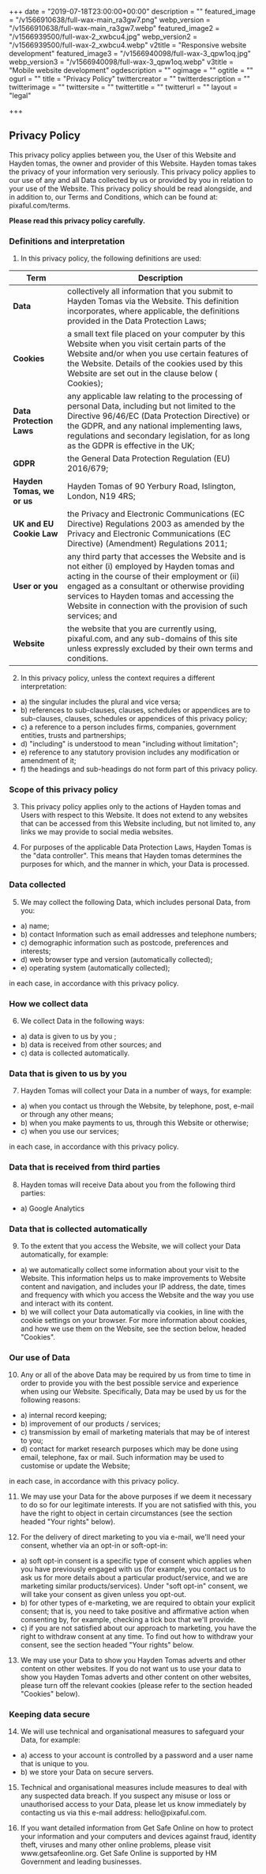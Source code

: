 +++
date = "2019-07-18T23:00:00+00:00"
description = ""
featured_image = "/v1566910638/full-wax-main_ra3gw7.png"
webp_version = "/v1566910638/full-wax-main_ra3gw7.webp"
featured_image2 = "/v1566939500/full-wax-2_xwbcu4.jpg"
webp_version2 = "/v1566939500/full-wax-2_xwbcu4.webp"
v2title = "Responsive website development"
featured_image3 = "/v1566940098/full-wax-3_qpw1oq.jpg"
webp_version3 = "/v1566940098/full-wax-3_qpw1oq.webp"
v3title = "Mobile website development"
ogdescription = ""
ogimage = ""
ogtitle = ""
ogurl = ""
title = "Privacy Policy"
twittercreator = ""
twitterdescription = ""
twitterimage = ""
twittersite = ""
twittertitle = ""
twitterurl = ""
layout = "legal"



+++

## Privacy Policy

This privacy policy applies between you, the User of this Website and Hayden tomas, the owner and provider of this Website. Hayden tomas takes the privacy of your information very seriously. This privacy policy applies to our use of any and all Data collected by us or provided by you in relation to your use of the Website.
This privacy policy should be read alongside, and in addition to, our Terms and Conditions, which can be found at: pixaful.com/terms.

**Please read this privacy policy carefully.**

<h3><a name="definitions"></a>Definitions and interpretation</h3>

1. In this privacy policy, the following definitions are used:


<table class="uk-table uk-table-striped">
    <thead>
        <tr>
            <th>Term</th>
            <th>Description</th>
        </tr>
    </thead>
    <tbody>
        <tr>
            <td><strong>Data</strong></td>
            <td>collectively all information that you submit to Hayden Tomas via the Website. This definition incorporates, where applicable, the definitions provided in the Data Protection Laws;</td>
        </tr>
        <tr>
            <td><strong>Cookies</strong></td>
            <td>a small text file placed on your computer by this Website when you visit certain parts of the Website and/or when you use certain features of the Website. Details of the cookies used by this Website are set out in the clause below ( Cookies);</td>
        </tr>
        <tr>
            <td><strong>Data Protection Laws</strong></td>
            <td>any applicable law relating to the processing of personal Data, including but not limited to the Directive 96/46/EC (Data Protection Directive) or the GDPR, and any national implementing laws, regulations and secondary legislation, for as long as the GDPR is effective in the UK;</td>
        </tr>
            <tr>
            <td><strong>GDPR</strong></td>
            <td>the General Data Protection Regulation (EU) 2016/679;</td>
        </tr>
         </tr>
            <tr>
            <td><strong>Hayden Tomas, we or us</strong></td>
            <td>Hayden Tomas of 90 Yerbury Road, Islington, London, N19 4RS;</td>
        </tr>
         </tr>
            <tr>
            <td><strong>UK and EU Cookie Law</strong></td>
            <td>the Privacy and Electronic Communications (EC Directive) Regulations 2003 as amended by the Privacy and Electronic Communications (EC Directive) (Amendment) Regulations 2011;</td>
        </tr>
        <tr>
            <td><strong>User or you</strong></td>
            <td>any third party that accesses the Website and is not either (i) employed by Hayden tomas and acting in the course of their employment or (ii) engaged as a consultant or otherwise providing services to Hayden tomas and accessing the Website in connection with the provision of such services; and</td>
        </tr>
          <tr>
            <td><strong>Website</strong></td>
            <td>the website that you are currently using, pixaful.com, and any sub-domains of this site unless expressly excluded by their own terms and conditions.</td>
        </tr>
    </tbody>
</table>
<ol start="2">
<li>In this privacy policy, unless the context requires a different interpretation:</li>
</ol>
<ul class="uk-list uk-list-divider uk-margin-left">
<li>a) the singular includes the plural and vice versa;</li>
<li>b) references to sub-clauses, clauses, schedules or appendices are to sub-clauses, clauses, schedules or appendices of this privacy policy;</li>
<li>c) a reference to a person includes firms, companies, government entities, trusts and partnerships;</li>
<li>d) "including" is understood to mean "including without limitation";</li>
<li>e) reference to any statutory provision includes any modification or amendment of it;</li>
<li>f) the headings and sub-headings do not form part of this privacy policy.</li>
</ul>

<h3><a name="scope"></a>Scope of this privacy policy</h3>

<ol start="3">
<li> This privacy policy applies only to the actions of Hayden tomas and Users with respect to this Website. It does not extend to any websites that can be accessed from this Website including, but not limited to, any links we may provide to social media websites.</li>
</ol>
<ol start="4">
<li>For purposes of the applicable Data Protection Laws, Hayden Tomas is the "data controller". This means that Hayden tomas determines the purposes for which, and the manner in which, your Data is processed.</li>
</ol>

<h3><a name="datacollected"></a>Data collected</h3>

<ol start="5">
<li>We may collect the following Data, which includes personal Data, from you:</li>
</ol>
<ul class="uk-list uk-list-divider uk-margin-left">
<li>a) name;</li>
<li>b) contact Information such as email addresses and telephone numbers;</li>
<li>c) demographic information such as postcode, preferences and interests;</li>
<li>d) web browser type and version (automatically collected);</li>
<li>e) operating system (automatically collected);</li>
</ul>

<p>in each case, in accordance with this privacy policy.</p>

<h3><a name="howwecollectdata"></a>How we collect data</h3>

<ol start="6">
<li>We collect Data in the following ways:</li>
</ol>
<ul class="uk-list uk-list-divider uk-margin-left">
<li>a) data is given to us by you ; </li>
<li>b) data is received from other sources; and</li>
<li>c) data is collected automatically.</li>
</ul>


<h3><a name="datafromyou"></a>Data that is given to us by you</h3>

<ol start="7">
<li>Hayden Tomas will collect your Data in a number of ways, for example:</li>
</ol>
<ul class="uk-list uk-list-divider uk-margin-left">
<li>a) when you contact us through the Website, by telephone, post, e-mail or through any other means;</li>
<li>b) when you make payments to us, through this Website or otherwise;</li>
<li>c) when you use our services;</li>
</ul>

<p>in each case, in accordance with this privacy policy.</p>

<h3>Data that is received from third parties</h3>

<ol start="8">
<li>Hayden tomas will receive Data about you from the following third parties:</li>
</ol>
<ul class="uk-list uk-list-divider uk-margin-left">
<li>a) Google Analytics</li>
</ul>


<h3>Data that is collected automatically</h3>

<ol start="9">
<li>To the extent that you access the Website, we will collect your Data automatically, for example:</li>
</ol>
<ul class="uk-list uk-list-divider uk-margin-left">
<li>a) we automatically collect some information about your visit to the Website. This information helps us to make improvements to Website content and navigation, and includes your IP address, the date, times and frequency with which you access the Website and the way you use and interact with its content.</li>
<li>b) we will collect your Data automatically via cookies, in line with the cookie settings on your browser. For more information about cookies, and how we use them on the Website, see the section below, headed "Cookies".</li>
</ul>

<h3>Our use of Data</h3>

<ol start="10">
<li>Any or all of the above Data may be required by us from time to time in order to provide you with the best possible service and experience when using our Website. Specifically, Data may be used by us for the following reasons:</li>
</ol>
<ul class="uk-list uk-list-divider uk-margin-left">
<li>a) internal record keeping;</li>
<li>b) improvement of our products / services;</li>
<li>c) transmission by email of marketing materials that may be of interest to you;</li>
<li>d) contact for market research purposes which may be done using email, telephone, fax or mail. Such information may be used to customise or update the Website;</li>
</ul>

<p>in each case, in accordance with this privacy policy.</p>

<ol start="11">
<li>We may use your Data for the above purposes if we deem it necessary to do so for our legitimate interests. If you are not satisfied with this, you have the right to object in certain circumstances (see the section headed "Your rights" below).</li>
</ol>
<ol start="12">
<li>For the delivery of direct marketing to you via e-mail, we'll need your consent, whether via an opt-in or soft-opt-in:</li>
</ol>
<ul class="uk-list uk-list-divider uk-margin-left">
<li>a) soft opt-in consent is a specific type of consent which applies when you have previously engaged with us (for example, you contact us to ask us for more details about a particular product/service, and we are marketing similar products/services). Under "soft opt-in" consent, we will take your consent as given unless you opt-out.</li>
<li>b) for other types of e-marketing, we are required to obtain your explicit consent; that is, you need to take positive and affirmative action when consenting by, for example, checking a tick box that we'll provide.</li>
<li>c) if you are not satisfied about our approach to marketing, you have the right to withdraw consent at any time. To find out how to withdraw your consent, see the section headed "Your rights" below.</li>
</ul>
<ol start="13">
<li>We may use your Data to show you Hayden Tomas adverts and other content on other websites. If you do not want us to use your data to show you Hayden Tomas adverts and other content on other websites, please turn off the relevant cookies (please refer to the section headed "Cookies" below).</li>
</ol>

<h3>Keeping data secure</h3>

<ol start="14">
<li>We will use technical and organisational measures to safeguard your Data, for example:</li>
</ol>
<ul class="uk-list uk-list-divider uk-margin-left">
<li>a) access to your account is controlled by a password and a user name that is unique to you.</li>
<li>b) we store your Data on secure servers.</li>
</ul>


<ol start="15">
<li>Technical and organisational measures include measures to deal with any suspected data breach. If you suspect any misuse or loss or unauthorised access to your Data, please let us know immediately by contacting us via this e-mail address: hello@pixaful.com.</li>
</ol>

<ol start="16">
<li>If you want detailed information from Get Safe Online on how to protect your information and your computers and devices against fraud, identity theft, viruses and many other online problems, please visit www.getsafeonline.org. Get Safe Online is supported by HM Government and leading businesses.</li>
</ol>












